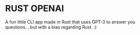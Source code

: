 # RUST OPENAI
A fun little CLI app made in Rust that uses GPT-3 to answer you questions....but with a bias regarding Rust. :)
